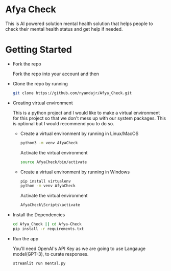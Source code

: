 # Afya Check

This is AI powered solution mental health solution that helps people to check their mental health status and get help if needed.


# Getting Started

- Fork the repo

    Fork the repo into your account and then 

- Clone the repo by running

    ```bash
    git clone https://github.com/nyandajr/Afya_Check.git
    ```

- Creating virtual environment

    This is a python project and I would like to make a virtual environment for this project so that we don't mess up with our system packages. This is optional but I would recommend you to do so.

    - Create a virtual environment by running in Linux/MacOS

        ```bash
        python3 -m venv AfyaCheck
        ```

        Activate the virtual environment

        ```bash
        source AfyaCheck/bin/activate
        ```

    - Create a virtual environment by running in Windows

        ```bash
        pip install virtualenv
        python -m venv AfyaCheck
        ```
        Activate the virtual environment

        ```bash
        AfyaCheck\Scripts\activate
        ```

- Install the Dependencies

    ```bash
    cd Afya_Check || cd Afya-Check
    pip install -r requirements.txt
    ```

- Run the app

    You'll need OpenAI's API Key as we are going to use Langauge model(GPT-3), to curate responses. 


    ```bash
    streamlit run mental.py
    ```
